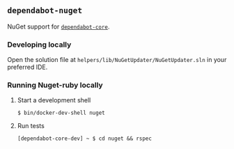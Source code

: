 ## `dependabot-nuget`

NuGet support for [`dependabot-core`][core-repo].

### Developing locally

Open the solution file at `helpers/lib/NuGetUpdater/NuGetUpdater.sln` in your preferred IDE.

### Running Nuget-ruby locally

1. Start a development shell

   ```
   $ bin/docker-dev-shell nuget
   ```

2. Run tests

   ```
   [dependabot-core-dev] ~ $ cd nuget && rspec
   ```

[core-repo]: https://github.com/dependabot/dependabot-core
